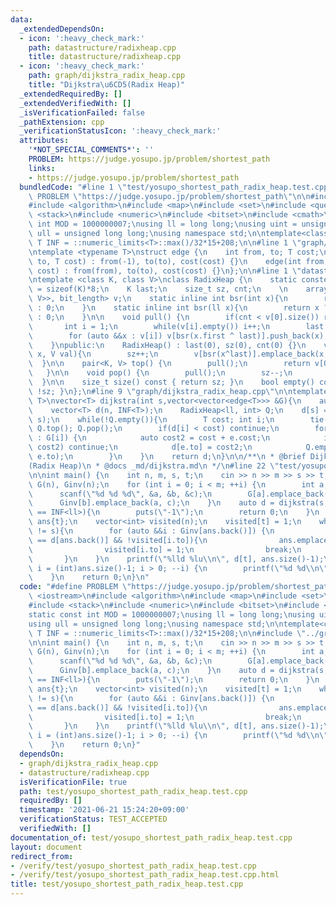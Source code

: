 ```yaml
---
data:
  _extendedDependsOn:
  - icon: ':heavy_check_mark:'
    path: datastructure/radixheap.cpp
    title: datastructure/radixheap.cpp
  - icon: ':heavy_check_mark:'
    path: graph/dijkstra_radix_heap.cpp
    title: "Dijkstra\u6CD5(Radix Heap)"
  _extendedRequiredBy: []
  _extendedVerifiedWith: []
  _isVerificationFailed: false
  _pathExtension: cpp
  _verificationStatusIcon: ':heavy_check_mark:'
  attributes:
    '*NOT_SPECIAL_COMMENTS*': ''
    PROBLEM: https://judge.yosupo.jp/problem/shortest_path
    links:
    - https://judge.yosupo.jp/problem/shortest_path
  bundledCode: "#line 1 \"test/yosupo_shortest_path_radix_heap.test.cpp\"\n#define\
    \ PROBLEM \"https://judge.yosupo.jp/problem/shortest_path\"\n\n#include <iostream>\n\
    #include <algorithm>\n#include <map>\n#include <set>\n#include <queue>\n#include\
    \ <stack>\n#include <numeric>\n#include <bitset>\n#include <cmath>\n\nstatic const\
    \ int MOD = 1000000007;\nusing ll = long long;\nusing uint = unsigned;\nusing\
    \ ull = unsigned long long;\nusing namespace std;\n\ntemplate<class T> constexpr\
    \ T INF = ::numeric_limits<T>::max()/32*15+208;\n\n#line 1 \"graph/dijkstra_radix_heap.cpp\"\
    \ntemplate <typename T>\nstruct edge {\n    int from, to; T cost;\n    edge(int\
    \ to, T cost) : from(-1), to(to), cost(cost) {}\n    edge(int from, int to, T\
    \ cost) : from(from), to(to), cost(cost) {}\n};\n\n#line 1 \"datastructure/radixheap.cpp\"\
    \ntemplate <class K, class V>\nclass RadixHeap {\n    static constexpr int bit_length\
    \ = sizeof(K)*8;\n    K last;\n    size_t sz, cnt;\n    \n    array<vector<pair<K,\
    \ V>>, bit_length> v;\n    static inline int bsr(int x){\n        return x ? bit_length-__builtin_clz(x)\
    \ : 0;\n    }\n    static inline int bsr(ll x){\n        return x ? bit_length-__builtin_clzll(x)\
    \ : 0;\n    }\n\n    void pull() {\n        if(cnt < v[0].size()) return;;\n \
    \       int i = 1;\n        while(v[i].empty()) i++;\n        last = min_element(v[i].begin(),v[i].end())->first;\n\
    \        for (auto &&x : v[i]) v[bsr(x.first ^ last)].push_back(x);\n        v[i].clear();\n\
    \    }\npublic:\n    RadixHeap() : last(0), sz(0), cnt(0) {}\n    void emplace(K\
    \ x, V val){\n        sz++;\n        v[bsr(x^last)].emplace_back(x, val);\n  \
    \  }\n\n    pair<K, V> top() {\n        pull();\n        return v[0][cnt];\n \
    \   }\n\n    void pop() {\n        pull();\n        sz--;\n        cnt++;\n  \
    \  }\n\n    size_t size() const { return sz; }\n    bool empty() const { return\
    \ !sz; }\n};\n#line 9 \"graph/dijkstra_radix_heap.cpp\"\n\ntemplate <typename\
    \ T>\nvector<T> dijkstra(int s,vector<vector<edge<T>>> &G){\n    auto n = G.size();\n\
    \    vector<T> d(n, INF<T>);\n    RadixHeap<ll, int> Q;\n    d[s] = 0;\n    Q.emplace(0,\
    \ s);\n    while(!Q.empty()){\n        T cost; int i;\n        tie(cost, i) =\
    \ Q.top(); Q.pop();\n        if(d[i] < cost) continue;\n        for (auto &&e\
    \ : G[i]) {\n            auto cost2 = cost + e.cost;\n            if(d[e.to] <=\
    \ cost2) continue;\n            d[e.to] = cost2;\n            Q.emplace(d[e.to],\
    \ e.to);\n        }\n    }\n    return d;\n}\n\n/**\n * @brief Dijkstra\u6CD5\
    (Radix Heap)\n * @docs _md/dijkstra.md\n */\n#line 22 \"test/yosupo_shortest_path_radix_heap.test.cpp\"\
    \n\nint main() {\n    int n, m, s, t;\n    cin >> n >> m >> s >> t;\n    vector<vector<edge<ll>>>\
    \ G(n), Ginv(n);\n    for (int i = 0; i < m; ++i) {\n        int a, b, c;\n  \
    \      scanf(\"%d %d %d\", &a, &b, &c);\n        G[a].emplace_back(b, c);\n  \
    \      Ginv[b].emplace_back(a, c);\n    }\n    auto d = dijkstra(s, G);\n    if(d[t]\
    \ == INF<ll>){\n        puts(\"-1\");\n        return 0;\n    }\n    vector<int>\
    \ ans{t};\n    vector<int> visited(n);\n    visited[t] = 1;\n    while(ans.back()\
    \ != s){\n        for (auto &&i : Ginv[ans.back()]) {\n            if(d[i.to]+i.cost\
    \ == d[ans.back()] && !visited[i.to]){\n                ans.emplace_back(i.to);\n\
    \                visited[i.to] = 1;\n                break;\n            }\n \
    \       }\n    }\n    printf(\"%lld %lu\\n\", d[t], ans.size()-1);\n    for (int\
    \ i = (int)ans.size()-1; i > 0; --i) {\n        printf(\"%d %d\\n\", ans[i], ans[i-1]);\n\
    \    }\n    return 0;\n}\n"
  code: "#define PROBLEM \"https://judge.yosupo.jp/problem/shortest_path\"\n\n#include\
    \ <iostream>\n#include <algorithm>\n#include <map>\n#include <set>\n#include <queue>\n\
    #include <stack>\n#include <numeric>\n#include <bitset>\n#include <cmath>\n\n\
    static const int MOD = 1000000007;\nusing ll = long long;\nusing uint = unsigned;\n\
    using ull = unsigned long long;\nusing namespace std;\n\ntemplate<class T> constexpr\
    \ T INF = ::numeric_limits<T>::max()/32*15+208;\n\n#include \"../graph/dijkstra_radix_heap.cpp\"\
    \n\nint main() {\n    int n, m, s, t;\n    cin >> n >> m >> s >> t;\n    vector<vector<edge<ll>>>\
    \ G(n), Ginv(n);\n    for (int i = 0; i < m; ++i) {\n        int a, b, c;\n  \
    \      scanf(\"%d %d %d\", &a, &b, &c);\n        G[a].emplace_back(b, c);\n  \
    \      Ginv[b].emplace_back(a, c);\n    }\n    auto d = dijkstra(s, G);\n    if(d[t]\
    \ == INF<ll>){\n        puts(\"-1\");\n        return 0;\n    }\n    vector<int>\
    \ ans{t};\n    vector<int> visited(n);\n    visited[t] = 1;\n    while(ans.back()\
    \ != s){\n        for (auto &&i : Ginv[ans.back()]) {\n            if(d[i.to]+i.cost\
    \ == d[ans.back()] && !visited[i.to]){\n                ans.emplace_back(i.to);\n\
    \                visited[i.to] = 1;\n                break;\n            }\n \
    \       }\n    }\n    printf(\"%lld %lu\\n\", d[t], ans.size()-1);\n    for (int\
    \ i = (int)ans.size()-1; i > 0; --i) {\n        printf(\"%d %d\\n\", ans[i], ans[i-1]);\n\
    \    }\n    return 0;\n}"
  dependsOn:
  - graph/dijkstra_radix_heap.cpp
  - datastructure/radixheap.cpp
  isVerificationFile: true
  path: test/yosupo_shortest_path_radix_heap.test.cpp
  requiredBy: []
  timestamp: '2021-06-21 15:24:20+09:00'
  verificationStatus: TEST_ACCEPTED
  verifiedWith: []
documentation_of: test/yosupo_shortest_path_radix_heap.test.cpp
layout: document
redirect_from:
- /verify/test/yosupo_shortest_path_radix_heap.test.cpp
- /verify/test/yosupo_shortest_path_radix_heap.test.cpp.html
title: test/yosupo_shortest_path_radix_heap.test.cpp
---
```

